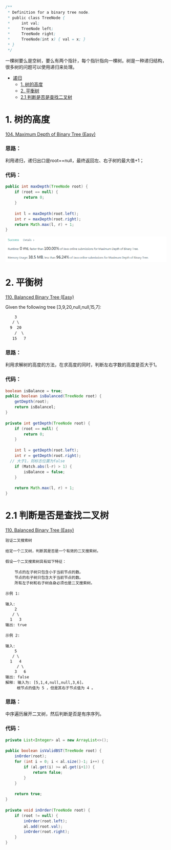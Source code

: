 ```java
/**
 * Definition for a binary tree node.
 * public class TreeNode {
 *     int val;
 *     TreeNode left;
 *     TreeNode right;
 *     TreeNode(int x) { val = x; }
 * }
 */
```

一棵树要么是空树，要么有两个指针，每个指针指向一棵树。树是一种递归结构，很多树的问题可以使用递归来处理。

* [递归](#递归)
    * [1. 树的高度](#1-树的高度)
    * [2. 平衡树](#2-平衡树)
    * [2.1 判断是否是查找二叉树](#2.1-判断是否是查找二叉树)
    
# 1. 树的高度    
[104. Maximum Depth of Binary Tree (Easy)](https://leetcode.com/problems/maximum-depth-of-binary-tree/description/)

### 思路：
利用递归，递归出口是root==null，最终返回左、右子树的最大值+1；

### 代码：
```java
public int maxDepth(TreeNode root) {
	if (root == null) {
		return 0;
	}

	int l = maxDepth(root.left);
	int r = maxDepth(root.right);
	return Math.max(l, r) + 1;        
}
```
![树的高度](https://raw.githubusercontent.com/FrankdeBoers/blog/master/static/img/treeDepth.png)

# 2. 平衡树

[110. Balanced Binary Tree (Easy)](https://leetcode.com/problems/balanced-binary-tree/description/)

Given the following tree [3,9,20,null,null,15,7]:

```html
    3
   / \
  9  20
    /  \
   15   7
```

### 思路：
利用求解树的高度的方法，在求高度的同时，判断左右字数的高度是否大于1。

### 代码：
```java
boolean isBalance = true;
public boolean isBalanced(TreeNode root) {
	getDepth(root);
	return isBalancel;
}

private int getDepth(TreeNode root) {
	if (root == null) {
		return 0;
	}

	int l = getDepth(root.left);
	int r = getDepth(root.right);
  // 大于1，则标志位置为false
	if (Match.abs(l-r) > 1) {
		isBalance = false;
	}

	return Math.max(l, r) + 1;
}
```

# 2.1 判断是否是查找二叉树
[110. Balanced Binary Tree (Easy)](https://leetcode.com/problems/validate-binary-search-tree/submissions/)

```text
验证二叉搜索树

给定一个二叉树，判断其是否是一个有效的二叉搜索树。

假设一个二叉搜索树具有如下特征：

    节点的左子树只包含小于当前节点的数。
    节点的右子树只包含大于当前节点的数。
    所有左子树和右子树自身必须也是二叉搜索树。

示例 1:

输入:
    2
   / \
  1   3
输出: true

示例 2:

输入:
    5
   / \
  1   4
     / \
    3   6
输出: false
解释: 输入为: [5,1,4,null,null,3,6]。
     根节点的值为 5 ，但是其右子节点值为 4 。
```

### 思路：
中序遍历展开二叉树，然后判断是否是有序序列。

### 代码：
```java
private List<Integer> al = new ArrayList<>();

public boolean isValidBST(TreeNode root) {
	inOrder(root);
	for (int i = 0; i < al.size()-1; i++) {
		if (al.get(i) >= al.get(i+1)) {
			return false;
		}
	}

	return true;
}

private void inOrder(TreeNode root) {
	if (root != null) {
		inOrder(root.left);
		al.add(root.val);
		inOrder(root.right);
	}
}
```







